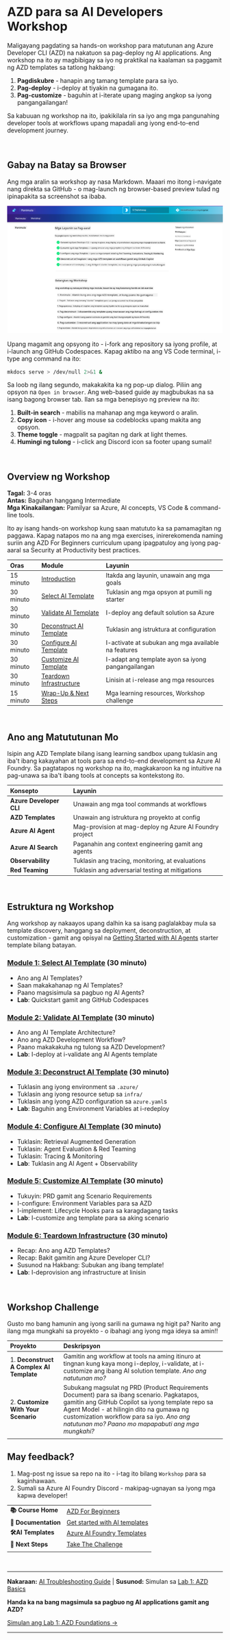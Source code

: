 <!--
CO_OP_TRANSLATOR_METADATA:
{
  "original_hash": "9cc966416ab431c38b2ab863884b196c",
  "translation_date": "2025-09-24T23:29:53+00:00",
  "source_file": "workshop/README.md",
  "language_code": "tl"
}
-->
# AZD para sa AI Developers Workshop

Maligayang pagdating sa hands-on workshop para matutunan ang Azure Developer CLI (AZD) na nakatuon sa pag-deploy ng AI applications. Ang workshop na ito ay magbibigay sa iyo ng praktikal na kaalaman sa paggamit ng AZD templates sa tatlong hakbang:

1. **Pagdiskubre** - hanapin ang tamang template para sa iyo.
1. **Pag-deploy** - i-deploy at tiyakin na gumagana ito.
1. **Pag-customize** - baguhin at i-iterate upang maging angkop sa iyong pangangailangan!

Sa kabuuan ng workshop na ito, ipakikilala rin sa iyo ang mga pangunahing developer tools at workflows upang mapadali ang iyong end-to-end development journey.

<br/>

## Gabay na Batay sa Browser

Ang mga aralin sa workshop ay nasa Markdown. Maaari mo itong i-navigate nang direkta sa GitHub - o mag-launch ng browser-based preview tulad ng ipinapakita sa screenshot sa ibaba.

![Workshop](../../../translated_images/workshop.75906f133e6f8ba07ab0302ce17f67ff90f357513f3d4c4bbafa5978b10f058b.tl.png)

Upang magamit ang opsyong ito - i-fork ang repository sa iyong profile, at i-launch ang GitHub Codespaces. Kapag aktibo na ang VS Code terminal, i-type ang command na ito:

```bash title="" linenums="0"
mkdocs serve > /dev/null 2>&1 &
```

Sa loob ng ilang segundo, makakakita ka ng pop-up dialog. Piliin ang opsyon na `Open in browser`. Ang web-based guide ay magbubukas na sa isang bagong browser tab. Ilan sa mga benepisyo ng preview na ito:

1. **Built-in search** - mabilis na mahanap ang mga keyword o aralin.
1. **Copy icon** - i-hover ang mouse sa codeblocks upang makita ang opsyon.
1. **Theme toggle** - magpalit sa pagitan ng dark at light themes.
1. **Humingi ng tulong** - i-click ang Discord icon sa footer upang sumali!

<br/>

## Overview ng Workshop

**Tagal:** 3-4 oras  
**Antas:** Baguhan hanggang Intermediate  
**Mga Kinakailangan:** Pamilyar sa Azure, AI concepts, VS Code & command-line tools.

Ito ay isang hands-on workshop kung saan matututo ka sa pamamagitan ng paggawa. Kapag natapos mo na ang mga exercises, inirerekomenda naming suriin ang AZD For Beginners curriculum upang ipagpatuloy ang iyong pag-aaral sa Security at Productivity best practices.

| Oras | Module  | Layunin |
|:---|:---|:---|
| 15 minuto | [Introduction](docs/instructions/0-Introduction.md) | Itakda ang layunin, unawain ang mga goals |
| 30 minuto | [Select AI Template](docs/instructions/1-Select-AI-Template.md) | Tuklasin ang mga opsyon at pumili ng starter | 
| 30 minuto | [Validate AI Template](docs/instructions/2-Validate-AI-Template.md) | I-deploy ang default solution sa Azure |
| 30 minuto | [Deconstruct AI Template](docs/instructions/3-Deconstruct-AI-Template.md) | Tuklasin ang istruktura at configuration |
| 30 minuto | [Configure AI Template](docs/instructions/4-Configure-AI-Template.md) | I-activate at subukan ang mga available na features |
| 30 minuto | [Customize AI Template](docs/instructions/5-Customize-AI-Template.md) | I-adapt ang template ayon sa iyong pangangailangan |
| 30 minuto | [Teardown Infrastructure](docs/instructions/6-Teardown-Infrastructure.md) | Linisin at i-release ang mga resources |
| 15 minuto | [Wrap-Up & Next Steps](docs/instructions/7-Wrap-up.md) | Mga learning resources, Workshop challenge |

<br/>

## Ano ang Matututunan Mo

Isipin ang AZD Template bilang isang learning sandbox upang tuklasin ang iba't ibang kakayahan at tools para sa end-to-end development sa Azure AI Foundry. Sa pagtatapos ng workshop na ito, magkakaroon ka ng intuitive na pag-unawa sa iba't ibang tools at concepts sa kontekstong ito.

| Konsepto  | Layunin |
|:---|:---|
| **Azure Developer CLI** | Unawain ang mga tool commands at workflows |
| **AZD Templates**| Unawain ang istruktura ng proyekto at config |
| **Azure AI Agent**| Mag-provision at mag-deploy ng Azure AI Foundry project |
| **Azure AI Search**| Paganahin ang context engineering gamit ang agents |
| **Observability**| Tuklasin ang tracing, monitoring, at evaluations |
| **Red Teaming**| Tuklasin ang adversarial testing at mitigations |

<br/>

## Estruktura ng Workshop

Ang workshop ay nakaayos upang dalhin ka sa isang paglalakbay mula sa template discovery, hanggang sa deployment, deconstruction, at customization - gamit ang opisyal na [Getting Started with AI Agents](https://github.com/Azure-Samples/get-started-with-ai-agents) starter template bilang batayan.

### [Module 1: Select AI Template](docs/instructions/1-Select-AI-Template.md) (30 minuto)

- Ano ang AI Templates?
- Saan makakahanap ng AI Templates?
- Paano magsisimula sa pagbuo ng AI Agents?
- **Lab**: Quickstart gamit ang GitHub Codespaces

### [Module 2: Validate AI Template](docs/instructions/2-Validate-AI-Template.md) (30 minuto)

- Ano ang AI Template Architecture?
- Ano ang AZD Development Workflow?
- Paano makakakuha ng tulong sa AZD Development?
- **Lab**: I-deploy at i-validate ang AI Agents template

### [Module 3: Deconstruct AI Template](docs/instructions/3-Deconstruct-AI-Template.md) (30 minuto)

- Tuklasin ang iyong environment sa `.azure/` 
- Tuklasin ang iyong resource setup sa `infra/` 
- Tuklasin ang iyong AZD configuration sa `azure.yaml`s
- **Lab**: Baguhin ang Environment Variables at i-redeploy

### [Module 4: Configure AI Template](docs/instructions/4-Configure-AI-Template.md) (30 minuto)
- Tuklasin: Retrieval Augmented Generation
- Tuklasin: Agent Evaluation & Red Teaming
- Tuklasin: Tracing & Monitoring
- **Lab**: Tuklasin ang AI Agent + Observability 

### [Module 5: Customize AI Template](docs/instructions/5-Customize-AI-Template.md) (30 minuto)
- Tukuyin: PRD gamit ang Scenario Requirements
- I-configure: Environment Variables para sa AZD
- I-implement: Lifecycle Hooks para sa karagdagang tasks
- **Lab**: I-customize ang template para sa aking scenario

### [Module 6: Teardown Infrastructure](docs/instructions/6-Teardown-Infrastructure.md) (30 minuto)
- Recap: Ano ang AZD Templates?
- Recap: Bakit gamitin ang Azure Developer CLI?
- Susunod na Hakbang: Subukan ang ibang template!
- **Lab**: I-deprovision ang infrastructure at linisin

<br/>

## Workshop Challenge

Gusto mo bang hamunin ang iyong sarili na gumawa ng higit pa? Narito ang ilang mga mungkahi sa proyekto - o ibahagi ang iyong mga ideya sa amin!!

| Proyekto | Deskripsyon |
|:---|:---|
|1. **Deconstruct A Complex AI Template** | Gamitin ang workflow at tools na aming itinuro at tingnan kung kaya mong i-deploy, i-validate, at i-customize ang ibang AI solution template. _Ano ang natutunan mo?_|
|2. **Customize With Your Scenario**  | Subukang magsulat ng PRD (Product Requirements Document) para sa ibang scenario. Pagkatapos, gamitin ang GitHub Copilot sa iyong template repo sa Agent Model - at hilingin dito na gumawa ng customization workflow para sa iyo. _Ano ang natutunan mo? Paano mo mapapabuti ang mga mungkahi?_|
| | |

## May feedback?

1. Mag-post ng issue sa repo na ito - i-tag ito bilang `Workshop` para sa kaginhawaan.
1. Sumali sa Azure AI Foundry Discord - makipag-ugnayan sa iyong mga kapwa developer!

| | | 
|:---|:---|
| **📚 Course Home**| [AZD For Beginners](../README.md)|
| **📖 Documentation** | [Get started with AI templates](https://learn.microsoft.com/en-us/azure/ai-foundry/how-to/develop/ai-template-get-started)|
| **🛠️AI Templates** | [Azure AI Foundry Templates](https://ai.azure.com/templates) |
|**🚀 Next Steps** | [Take The Challenge](../../../workshop) |
| | |

<br/>

---

**Nakaraan:** [AI Troubleshooting Guide](../docs/troubleshooting/ai-troubleshooting.md) | **Susunod:** Simulan sa [Lab 1: AZD Basics](../../../workshop/lab-1-azd-basics)

**Handa ka na bang magsimula sa pagbuo ng AI applications gamit ang AZD?**

[Simulan ang Lab 1: AZD Foundations →](./lab-1-azd-basics/README.md)

---

